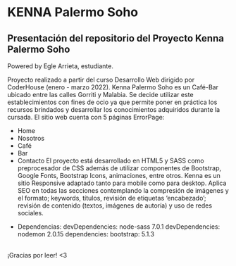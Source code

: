 
<h1> <strong> KENNA Palermo Soho </strong></h1>
<h2> Presentación del repositorio del Proyecto Kenna Palermo Soho </h2>
 <p> Powered by Egle Arrieta, estudiante. </p>
 
  Proyecto realizado a partir del curso Desarrollo Web dirigido por CoderHouse (enero - marzo 2022).
  Kenna Palermo Soho es un Café-Bar ubicado entre las calles Gorriti y Malabia. Se decide utilizar este establecimientos 
  con fines de ocio ya que permite poner en práctica los recursos brindados y desarrollar los conocimientos adquiridos durante la cursada.
 El sitio web cuenta con 5 páginas ErrorPage:
- Home
- Nosotros
- Café
- Bar
- Contacto
  El proyecto está desarrollado en HTML5 y SASS como preprocesador de CSS además de utilizar componentes de Bootstrap, Google Fonts, Bootstrap Icons,
  animaciones, entre otros.
  Kenna es un sitio Responsive adaptado tanto para mobile como para desktop. Aplica SEO en todas las secciones contemplando la compresión de imágenes 
  y el formato; keywords, títulos, revisión de etiquetas ‘encabezado’; revisión de contenido (textos, imágenes de autoría) y uso de redes sociales.
* Dependencias:
devDependencies: node-sass 7.0.1
devDependencies: nodemon 2.0.15
dependencies: bootstrap: 5.1.3
<br>
 ¡Gracias por leer!
        <3
